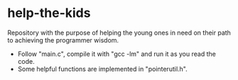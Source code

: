# help-the-kids

Repository with the purpose of helping the young ones in need on their path to achieving the programmer wisdom.
- Follow "main.c", compile it with "gcc -lm" and run it as you read the code.
- Some helpful functions are implemented in "pointerutil.h".
